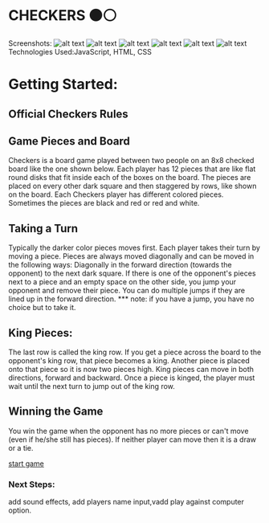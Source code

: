# CHECKERS ⚫️⚪️
Screenshots:
![alt text](./checkers%20screenshots/1.jpg)
![alt text](./checkers%20screenshots/2.jpg)
![alt text](./checkers%20screenshots/3.jpg)
![alt text](./checkers%20screenshots/4.jpg)
![alt text](./checkers%20screenshots/5.jpg)
![alt text](./checkers%20screenshots/6.jpg)
Technologies Used:JavaScript, HTML, CSS
# Getting Started:

## Official Checkers Rules

## Game Pieces and Board 

Checkers is a board game played between two people on an 8x8 checked board like the one shown below. 
Each player has 12 pieces that are like flat round disks that fit inside each of the boxes on the board. The pieces are placed on every other dark square and then staggered by rows, like shown on the board. Each Checkers player has different colored pieces. Sometimes the pieces are black and red or red and white. 

## Taking a Turn

Typically the darker color pieces moves first. Each player takes their turn by moving a piece. Pieces are always moved diagonally and can be moved in the following ways:
Diagonally in the forward direction (towards the opponent) to the next dark square.
If there is one of the opponent's pieces next to a piece and an empty space on the other side, you jump your opponent and remove their piece. You can do multiple jumps if they are lined up in the forward direction. *** note: if you have a jump, you have no choice but to take it.

## King Pieces:

The last row is called the king row. If you get a piece across the board to the opponent's king row, that piece becomes a king. Another piece is placed onto that piece so it is now two pieces high. King pieces can move in both directions, forward and backward. 
Once a piece is kinged, the player must wait until the next turn to jump out of the king row. 

## Winning the Game

You win the game when the opponent has no more pieces or can't move (even if he/she still has pieces). If neither player can move then it is a draw or a tie. 


[start game](https://olgaazhel.github.io/checkers-game/)

### Next Steps: 
add sound effects, add players name input,vadd play against computer option. 